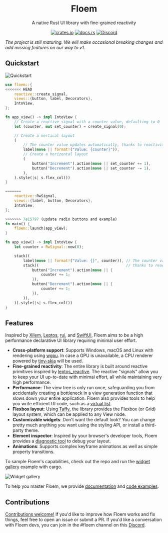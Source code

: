 <div align="center">

# Floem

A native Rust UI library with fine-grained reactivity

[![crates.io](https://img.shields.io/crates/v/floem.svg)](https://crates.io/crates/floem)
[![docs.rs](https://docs.rs/floem/badge.svg)](https://docs.rs/floem)
[![Discord](https://img.shields.io/discord/946858761413328946?color=%237289DA&label=discord)](https://discord.gg/RB6cRYerXX)

</div>

_The project is still maturing. We will make occasional breaking changes and add missing features on
our way to v1._

## Quickstart

![Quickstart](docs/img/quickstart.png)

```rust
use floem::{
<<<<<<< HEAD
    reactive::create_signal,
    views::{button, label, Decorators},
    IntoView,
};

fn app_view() -> impl IntoView {
    // Create a reactive signal with a counter value, defaulting to 0
    let (counter, mut set_counter) = create_signal(0);

    // Create a vertical layout
    (
        // The counter value updates automatically, thanks to reactivity
        label(move || format!("Value: {counter}")),
        // Create a horizontal layout
        (
            button("Increment").action(move || set_counter += 1),
            button("Decrement").action(move || set_counter -= 1),
        ),
    ).style(|s| s.flex_col())
}

=======
    reactive::RwSignal,
    views::{label, button, Decorators},
    IntoView,
};

>>>>>>> 7e15797 (update radio buttons and example)
fn main() {
    floem::launch(app_view);
}

fn app_view() -> impl IntoView {
    let counter = RwSignal::new(0);

    stack((
        label(move || format!("Value: {}", counter)), // The counter value updates automatically,
        stack((                                       // thanks to reactivity
            button("Increment").action(move || {
                counter += 1;
            }),
            button("Decrement").action(move || {
                counter += 1;
            }),
        )),
    )).style(|s| s.flex_col())
}

```

## Features

Inspired by [Xilem](https://github.com/linebender/xilem),
[Leptos](https://github.com/leptos-rs/leptos), [rui](https://github.com/audulus/rui), and
[SwiftUI]("https://developer.apple.com/xcode/swiftui/"), Floem aims to be a high performance
declarative UI library requiring minimal user effort.

- **Cross-platform support**: Supports Windows, macOS and Linux with rendering using
  [wgpu](https://github.com/gfx-rs/wgpu). In case a GPU is unavailable, a CPU renderer powered by
  [tiny-skia](https://github.com/RazrFalcon/tiny-skia) will be used.
- **Fine-grained reactivity**: The entire library is built around reactive primitives inspired by
  [leptos_reactive](https://crates.io/crates/leptos_reactive). The reactive "signals" allow you to
  keep your UI up-to-date with minimal effort, all while maintaining very high performance.
- **Performance**: The view tree is only run once, safeguarding you from accidentally creating a
  bottleneck in a view generation function that slows down your entire application. Floem also
  provides tools to help you write efficient UI code, such as a
  [virtual list](https://github.com/lapce/floem/tree/main/examples/virtual_list).
- **Flexbox layout**: Using [Taffy](https://crates.io/crates/taffy), the library provides the
  Flexbox (or Grid) layout system, which can be applied to any View node.
- **Customizable widgets**: Don't want the default look? You can change pretty much anything you
  want using the styling API, or install a third-party theme.
- **Element inspector**: Inspired by your browser's developer tools, Floem provides a
  [diagnostic tool](https://lapce.dev/floem/floem/id/struct.Id.html#method.inspect) to debug your
  layout.
- **Animations**: Supports complex keyframe animations as well as simple property transitions.

To sample Floem's capabilities, check out the repo and run the
[widget gallery](examples/widget-gallery/src/main.rs) example with cargo.

![Widget gallery](docs/img/widget-gallery.png)

To help you master Floem, we provide [documentation](https://docs.rs/floem) and
[code examples](examples/).

## Contributions

[Contributions welcome!](CONTRIBUTING.md) If you'd like to improve how Floem works and fix things,
feel free to open an issue or submit a PR. If you'd like a conversation with Floem devs, you can
join in the #floem channel on this [Discord](https://discord.gg/RB6cRYerXX).
